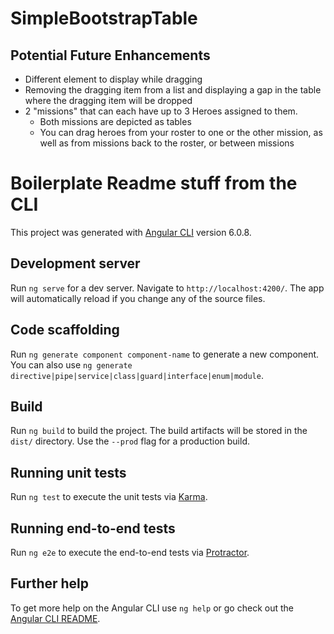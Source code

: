 # SimpleBootstrapTable

## Potential Future Enhancements
+ Different element to display while dragging
+ Removing the dragging item from a list and displaying a gap in the table where the dragging item will be dropped
+ 2 "missions" that can each have up to 3 Heroes assigned to them. 
  + Both missions are depicted as tables
  + You can drag heroes from your roster to one or the other mission, as well as from missions back to the roster, or between missions

# Boilerplate Readme stuff from the CLI

This project was generated with [Angular CLI](https://github.com/angular/angular-cli) version 6.0.8.

## Development server

Run `ng serve` for a dev server. Navigate to `http://localhost:4200/`. The app will automatically reload if you change any of the source files.

## Code scaffolding

Run `ng generate component component-name` to generate a new component. You can also use `ng generate directive|pipe|service|class|guard|interface|enum|module`.

## Build

Run `ng build` to build the project. The build artifacts will be stored in the `dist/` directory. Use the `--prod` flag for a production build.

## Running unit tests

Run `ng test` to execute the unit tests via [Karma](https://karma-runner.github.io).

## Running end-to-end tests

Run `ng e2e` to execute the end-to-end tests via [Protractor](http://www.protractortest.org/).

## Further help

To get more help on the Angular CLI use `ng help` or go check out the [Angular CLI README](https://github.com/angular/angular-cli/blob/master/README.md).
